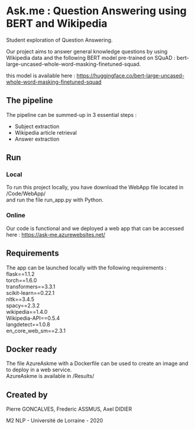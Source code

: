 # Ask.me : Question Answering using BERT and Wikipedia

Student exploration of Question Answering.

Our project aims to answer general knowledge questions by using Wikipedia data and the following BERT model pre-trained on SQuAD :
bert-large-uncased-whole-word-masking-finetuned-squad.

this model is available here : https://huggingface.co/bert-large-uncased-whole-word-masking-finetuned-squad

## The pipeline

The pipeline can be summed-up in 3 essential steps : 

<ul>
    <li>Subject extraction</li>
    <li>Wikipedia article retrieval</li>
    <li>Answer extraction </li>
</ul>

## Run

### Local

To run this project locally, you have download the WebApp file located in /Code/WebApp/<br/>
and run the file run_app.py with Python.

### Online 

Our code is functional and we deployed a web app that can be accessed here : https://ask-me.azurewebsites.net/

## Requirements

The app can be launched locally with the following requirements : <br/>
flask==1.1.2<br/>
torch==1.6.0<br/>
transformers==3.3.1<br/>
scikit-learn==0.22.1<br/>
nltk==3.4.5<br/>
spacy==2.3.2<br/>
wikipedia==1.4.0<br/>
Wikipedia-API==0.5.4<br/>
langdetect==1.0.8<br/>
en_core_web_sm==2.3.1<br/>

## Docker ready

The file AzureAskme with a Dockerfile can be used to create an image and to deploy in a web service.<br/>
AzureAskme is available in /Results/

## Created by

Pierre GONCALVES, Frederic ASSMUS, Axel DIDIER 

M2 NLP - Université de Lorraine - 2020
